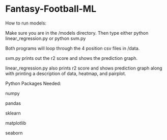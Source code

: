# Fantasy-Football-ML

How to run models:

Make sure you are in the /models directory.
Then type either python linear_regression.py or python svm.py

Both programs will loop through the 4 position csv files in /data. 

svm.py prints out the r2 score and shows the prediction graph.

linear_regression.py also prints r2 score and shows prediction graph along with printing a description of data, heatmap, and pairplot.

Python Packages Needed:

numpy

pandas

sklearn

matplotlib

seaborn
